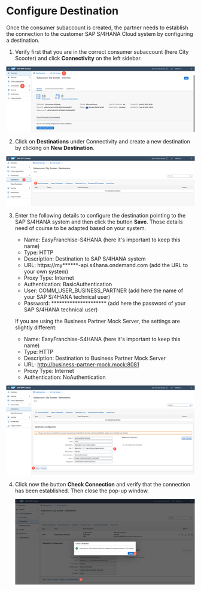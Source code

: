 # Configure Destination

Once the consumer subaccount is created, the partner needs to establish the connection to the customer SAP S/4HANA Cloud system by configuring a destination.

1. Verify first that you are in the correct consumer subaccount (here City Scooter) and click **Connectivity** on the left sidebar.

![](images/go-to-connectivity.png)

2. Click on **Destinations** under Connectivity and create a new destination by clicking on **New Destination**.  

![](images/create-destination-01.png)

3. Enter the following details to configure the destination pointing to the SAP S/4HANA system and then click the button **Save**. Those details need of course to be adapted based on your system.
    * Name: EasyFranchise-S4HANA (here it's important to keep this name)
    * Type: HTTP
    * Description: Destination to SAP S/4HANA system
    * URL: https://my******-api.s4hana.ondemand.com (add the URL to your own system)
    * Proxy Type: Internet
    * Authentication: BasicAuthentication
    * User: COMM_USER_BUSINESS_PARTNER (add here the name of your SAP S/4HANA technical user)
    * Password: ********************* (add here the password of your SAP S/4HANA technical user)
    
   If you are using the Business Partner Mock Server, the settings are slightly different:
    * Name: EasyFranchise-S4HANA (here it's important to keep this name)
    * Type: HTTP
    * Description: Destination to Business Partner Mock Server
    * URL: http://business-partner-mock.mock:8081
    * Proxy Type: Internet
    * Authentication: NoAuthentication

![](images/create-destination-02.png)
    
4. Click now the button **Check Connection** and verify that the connection has been established. Then close the pop-up window.

    ![](images/create-destination-03.png)

